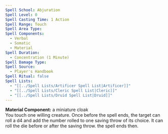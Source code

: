 ```yaml
---
Spell School: Abjuration
Spell Level: 0
Spell Casting Time: 1 Action
Spell Range: Touch
Spell Area Type: 
Spell Components:
  - Verbal
  - Somatic
  - Material
Spell Duration:
  - Concentration (1 Minute)
Spell Damage Type: 
Spell Source:
  - Player's Handbook
Spell Ritual: false
Spell Lists:
  - "[[../Spell Lists/Artificer Spell List|Artificer]]"
  - "[[../Spell Lists/Cleric Spell List|Cleric]]"
  - "[[../Spell Lists/Druid Spell List|Druid]]"
---
```


**Material Component:** a miniature cloak  
You touch one willing creature. Once before the spell ends, the target can roll a d4 and add the number rolled to one saving throw of its choice. It can roll the die before or after the saving throw. the spell ends then.
